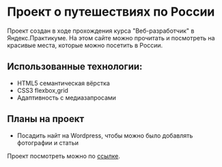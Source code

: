 
# Проект о путешествиях по России 
Проект создан в ходе прохождения курса "Веб-разработчик" в Яндекс.Практикуме. На этом сайте можно прочитать и
посмотреть на красивые места, которые можно посетить в России.
## Использованные технологии:
 - HTML5 семантическая вёрстка
 - CSS3 flexbox,grid
 - Адаптивность с медиазапросами

## Планы на проект
 - Посадить найт на Wordpress, чтобы можно было добавлять фотографии и статьи

 Проект посмотреть можно по  [ссылке](https://students-yandex.github.io/russian-travel/index.html).


